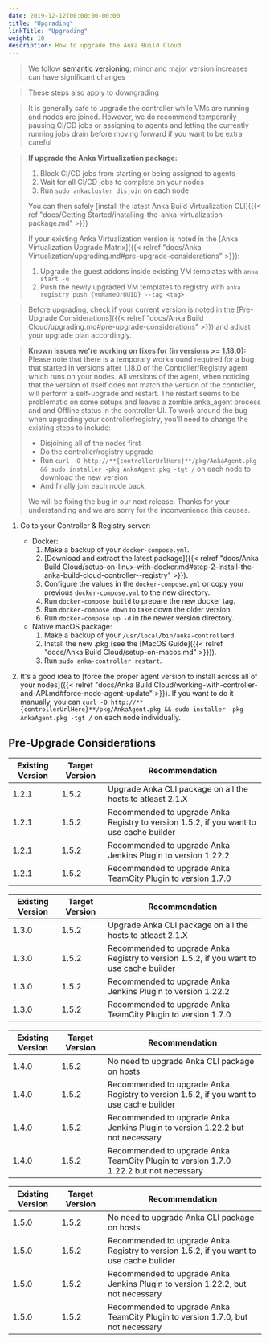 ```yaml
---
date: 2019-12-12T00:00:00-00:00
title: "Upgrading"
linkTitle: "Upgrading"
weight: 10
description: How to upgrade the Anka Build Cloud
---
```


> We follow [semantic versioning](https://semver.org/); minor and major version increases can have significant changes

> These steps also apply to downgrading

> It is generally safe to upgrade the controller while VMs are running and nodes are joined. However, we do recommend temporarily pausing CI/CD jobs or assigning to agents and letting the currently running jobs drain before moving forward if you want to be extra careful

> **If upgrade the Anka Virtualization package:**
>
>   1. Block CI/CD jobs from starting or being assigned to agents
>   2. Wait for all CI/CD jobs to complete on your nodes
>   3. Run `sudo ankacluster disjoin` on each node
>
> You can then safely [install the latest Anka Build Virtualization CLI]({{< ref "docs/Getting Started/installing-the-anka-virtualization-package.md" >}})
>
> If your existing Anka Virtualization version is noted in the [Anka Virtualization Upgrade Matrix]({{< relref "docs/Anka Virtualization/upgrading.md#pre-upgrade-considerations" >}}):
>
>   1. Upgrade the guest addons inside existing VM templates with `anka start -u`
>   2. Push the newly upgraded VM templates to registry with `anka registry push {vmNameOrUUID} --tag <tag>`

> Before upgrading, check if your current version is noted in the [Pre-Upgrade Considerations]({{< relref "docs/Anka Build Cloud/upgrading.md#pre-upgrade-considerations" >}}) and adjust your upgrade plan accordingly.

> **Known issues we're working on fixes for (in versions >= 1.18.0):**
> Please note that there is a temporary workaround required for a bug that started in versions after 1.18.0 of the Controller/Registry agent which runs on your nodes. All versions of the agent, when noticing that the version of itself does not match the version of the controller, will perform a self-upgrade and restart. The restart seems to be problematic on some setups and leaves a zombie anka_agent process and and Offline status in the controller UI. To work around the bug when upgrading your controller/registry, you'll need to change the existing steps to include:
> - Disjoining all of the nodes first
> - Do the controller/registry upgrade
> - Run `curl -O http://**{controllerUrlHere}**/pkg/AnkaAgent.pkg && sudo installer -pkg AnkaAgent.pkg -tgt /` on each node to download the new version
> - And finally join each node back
> 
> We will be fixing the bug in our next release. Thanks for your understanding and we are sorry for the inconvenience this causes.

1. Go to your Controller & Registry server:

    - Docker:
        1. Make a backup of your `docker-compose.yml`.
        2. [Download and extract the latest package]({{< relref "docs/Anka Build Cloud/setup-on-linux-with-docker.md#step-2-install-the-anka-build-cloud-controller--registry" >}}).
        3. Configure the values in the `docker-compose.yml` or copy your previous `docker-compose.yml` to the new directory.
        4. Run `docker-compose build` to prepare the new docker tag.
        5. Run `docker-compose down` to take down the older version.
        6. Run `docker-compose up -d` in the newer version directory.
    - Native macOS package:
        1. Make a backup of your `/usr/local/bin/anka-controllerd`.
        2. Install the new .pkg (see the [MacOS Guide]({{< relref "docs/Anka Build Cloud/setup-on-macos.md" >}})).
        3. Run `sudo anka-controller restart`.

2. It's a good idea to [force the proper agent version to install across all of your nodes]({{< relref "docs/Anka Build Cloud/working-with-controller-and-API.md#force-node-agent-update" >}}). If you want to do it manually, you can `curl -O http://**{controllerUrlHere}**/pkg/AnkaAgent.pkg && sudo installer -pkg AnkaAgent.pkg -tgt /` on each node individually.

## Pre-Upgrade Considerations

Existing Version | Target Version | Recommendation
--- | --- | ---
1.2.1 | 1.5.2 | Upgrade Anka CLI package on all the hosts to atleast 2.1.X
1.2.1 | 1.5.2 | Recommended to upgrade Anka Registry to version 1.5.2, if you want to use cache builder
1.2.1 | 1.5.2 | Recommended to upgrade Anka Jenkins Plugin to version 1.22.2
1.2.1 | 1.5.2 | Recommended to upgrade Anka TeamCity Plugin to version 1.7.0

Existing Version | Target Version | Recommendation
--- | --- | ---
1.3.0 | 1.5.2 | Upgrade Anka CLI package on all the hosts to atleast 2.1.X
1.3.0 | 1.5.2 | Recommended to upgrade Anka Registry to version 1.5.2, if you want to use cache builder
1.3.0 | 1.5.2 | Recommended to upgrade Anka Jenkins Plugin to version 1.22.2
1.3.0 | 1.5.2 | Recommended to upgrade Anka TeamCity Plugin to version 1.7.0

Existing Version | Target Version | Recommendation
--- | --- | ---
1.4.0 | 1.5.2 | No need to upgrade Anka CLI package on hosts
1.4.0 | 1.5.2 | Recommended to upgrade Anka Registry to version 1.5.2, if you want to use cache builder
1.4.0 | 1.5.2 | Recommended to upgrade Anka Jenkins Plugin to version 1.22.2 but not necessary
1.4.0 | 1.5.2 | Recommended to upgrade Anka TeamCity Plugin to version 1.7.0 1.22.2 but not necessary

Existing Version | Target Version | Recommendation
--- | --- | ---
1.5.0 | 1.5.2 | No need to upgrade Anka CLI package on hosts
1.5.0 | 1.5.2 | Recommended to upgrade Anka Registry to version 1.5.2, if you want to use cache builder
1.5.0 | 1.5.2 | Recommended to upgrade Anka Jenkins Plugin to version 1.22.2, but not necessary
1.5.0 | 1.5.2 | Recommended to upgrade Anka TeamCity Plugin to version 1.7.0, but not necessary